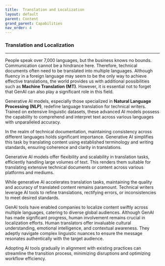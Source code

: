 ```yaml
---
title:  Translation and Localization
layout: default
parent: Content
grand_parent: Capabilities
nav_order: 4
---
```


### **Translation and Localization** ###
***

People speak over 7,000 languages, but the business knows no bounds. Communication cannot be a hindrance here. Therefore, technical documents often need to be translated into multiple languages. Although fluency in a foreign language may seem to be the only way to achieve effective translations, the world provides us with additional possibilities such as **Machine Translation (MT)**. However, it is essential not to forget that GenAI can also play a significant role in this field.

Generative AI models, especially those specialized in  **Natural Language Processing (NLP)**, redefine language translation for technical writers. Trained on extensive linguistic datasets, these advanced AI models possess the capability to comprehend and interpret text across various languages with unparalleled accuracy.

In the realm of technical documentation, maintaining consistency across different languages holds significant importance. Generative AI simplifies this task by translating content using established terminology and writing standards, ensuring coherence and clarity in translations.

Generative AI models offer flexibility and scalability in translation tasks, efficiently handling large volumes of text. This renders them suitable for translating extensive technical documents or content across various platforms and mediums.

While generative AI accelerates translation tasks, maintaining the quality and accuracy of translated content remains paramount. Technical writers leverage AI tools to refine translations, rectifying errors, or inconsistencies to meet desired standards.

GenAI tools have enabled companies to localize content swiftly across multiple languages, catering to diverse global audiences. Although GenAI has made significant progress, human involvement remains crucial in localization efforts. Human translators offer invaluable cultural understanding, emotional intelligence, and contextual awareness. They adeptly navigate complex linguistic nuances to ensure the message resonates authentically with the target audience.

Adopting AI tools gradually in alignment with existing practices can streamline the transition process, minimizing disruptions and optimizing workflow efficiency.
